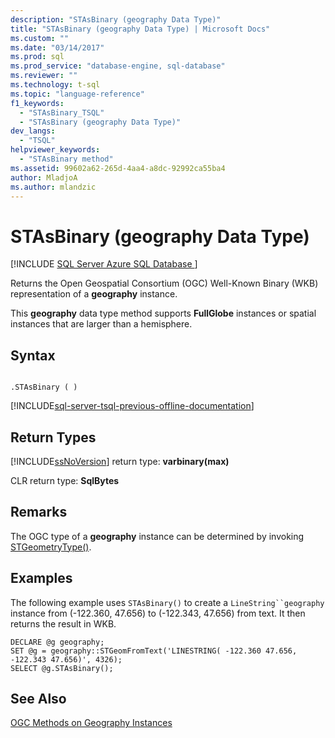 ```yaml
---
description: "STAsBinary (geography Data Type)"
title: "STAsBinary (geography Data Type) | Microsoft Docs"
ms.custom: ""
ms.date: "03/14/2017"
ms.prod: sql
ms.prod_service: "database-engine, sql-database"
ms.reviewer: ""
ms.technology: t-sql
ms.topic: "language-reference"
f1_keywords: 
  - "STAsBinary_TSQL"
  - "STAsBinary (geography Data Type)"
dev_langs: 
  - "TSQL"
helpviewer_keywords: 
  - "STAsBinary method"
ms.assetid: 99602a62-265d-4aa4-a8dc-92992ca55ba4
author: MladjoA
ms.author: mlandzic 
---
```

# STAsBinary (geography Data Type)
[!INCLUDE [SQL Server Azure SQL Database ](../../includes/applies-to-version/sql-asdb.md)]

  Returns the Open Geospatial Consortium (OGC) Well-Known Binary (WKB) representation of a **geography** instance.  
  
 This **geography** data type method supports **FullGlobe** instances or spatial instances that are larger than a hemisphere.  
  
## Syntax  
  
```  
  
.STAsBinary ( )  
```  
  
[!INCLUDE[sql-server-tsql-previous-offline-documentation](../../includes/sql-server-tsql-previous-offline-documentation.md)]

## Return Types
 [!INCLUDE[ssNoVersion](../../includes/ssnoversion-md.md)] return type: **varbinary(max)**  
  
 CLR return type: **SqlBytes**  
  
## Remarks  
 The OGC type of a **geography** instance can be determined by invoking [STGeometryType()](../../t-sql/spatial-geography/stgeometrytype-geography-data-type.md).  
  
## Examples  
 The following example uses `STAsBinary()` to create a `LineString``geography` instance from (-122.360, 47.656) to (-122.343, 47.656) from text. It then returns the result in WKB.  
  
```  
DECLARE @g geography;  
SET @g = geography::STGeomFromText('LINESTRING( -122.360 47.656, -122.343 47.656)', 4326);  
SELECT @g.STAsBinary();  
```  
  
## See Also  
 [OGC Methods on Geography Instances](../../t-sql/spatial-geography/ogc-methods-on-geography-instances.md)  
  
  
